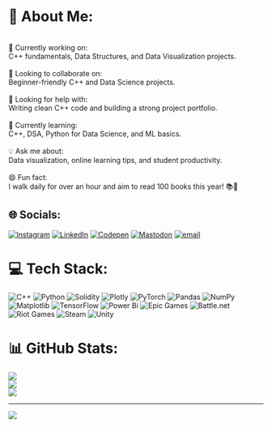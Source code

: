 # 💫 About Me:
<br>🔭 Currently working on:<br>C++ fundamentals, Data Structures, and Data Visualization projects.<br><br>🤝 Looking to collaborate on:<br>Beginner-friendly C++ and Data Science projects.<br><br>💬 Looking for help with:<br>Writing clean C++ code and building a strong project portfolio.<br><br>🌱 Currently learning:<br>C++, DSA, Python for Data Science, and ML basics.<br><br>💡 Ask me about:<br>Data visualization, online learning tips, and student productivity.<br><br>😄 Fun fact:<br>I walk daily for over an hour and aim to read 100 books this year! 📚🚶<br>


## 🌐 Socials:
[![Instagram](https://img.shields.io/badge/Instagram-%23E4405F.svg?logo=Instagram&logoColor=white)](https://instagram.com/https://www.instagram.com/arun_vk2704/) [![LinkedIn](https://img.shields.io/badge/LinkedIn-%230077B5.svg?logo=linkedin&logoColor=white)](https://linkedin.com/in/https://www.linkedin.com/in/arunvk2004/) [![Codepen](https://img.shields.io/badge/Codepen-000000?logo=codepen&logoColor=white)](https://codepen.io/https://codepen.io/ArunVijaykumarcsds) [![Mastodon](https://img.shields.io/badge/-MASTODON-%232B90D9?logo=mastodon&logoColor=white)](https://mastodon.social/@@arunvijaykumar) [![email](https://img.shields.io/badge/Email-D14836?logo=gmail&logoColor=white)](mailto:arunvk207@gmail.com) 

# 💻 Tech Stack:
![C++](https://img.shields.io/badge/c++-%2300599C.svg?style=for-the-badge&logo=c%2B%2B&logoColor=white) ![Python](https://img.shields.io/badge/python-3670A0?style=for-the-badge&logo=python&logoColor=ffdd54) ![Solidity](https://img.shields.io/badge/Solidity-%23363636.svg?style=for-the-badge&logo=solidity&logoColor=white) ![Plotly](https://img.shields.io/badge/Plotly-%233F4F75.svg?style=for-the-badge&logo=plotly&logoColor=white) ![PyTorch](https://img.shields.io/badge/PyTorch-%23EE4C2C.svg?style=for-the-badge&logo=PyTorch&logoColor=white) ![Pandas](https://img.shields.io/badge/pandas-%23150458.svg?style=for-the-badge&logo=pandas&logoColor=white) ![NumPy](https://img.shields.io/badge/numpy-%23013243.svg?style=for-the-badge&logo=numpy&logoColor=white) ![Matplotlib](https://img.shields.io/badge/Matplotlib-%23ffffff.svg?style=for-the-badge&logo=Matplotlib&logoColor=black) ![TensorFlow](https://img.shields.io/badge/TensorFlow-%23FF6F00.svg?style=for-the-badge&logo=TensorFlow&logoColor=white) ![Power Bi](https://img.shields.io/badge/power_bi-F2C811?style=for-the-badge&logo=powerbi&logoColor=black) ![Epic Games](https://img.shields.io/badge/epicgames-%23313131.svg?style=for-the-badge&logo=epicgames&logoColor=white) ![Battle.net](https://img.shields.io/badge/battle.net-%2300AEFF.svg?style=for-the-badge&logo=battle.net&logoColor=white) ![Riot Games](https://img.shields.io/badge/riotgames-D32936.svg?style=for-the-badge&logo=riotgames&logoColor=white) ![Steam](https://img.shields.io/badge/steam-%23000000.svg?style=for-the-badge&logo=steam&logoColor=white) ![Unity](https://img.shields.io/badge/unity-%23000000.svg?style=for-the-badge&logo=unity&logoColor=white)
# 📊 GitHub Stats:
![](https://github-readme-stats.vercel.app/api?username=ArunVijaykumarcsds&theme=dark&hide_border=false&include_all_commits=false&count_private=false)<br/>
![](https://nirzak-streak-stats.vercel.app/?user=ArunVijaykumarcsds&theme=dark&hide_border=false)<br/>
![](https://github-readme-stats.vercel.app/api/top-langs/?username=ArunVijaykumarcsds&theme=dark&hide_border=false&include_all_commits=false&count_private=false&layout=compact)

---
[![](https://visitcount.itsvg.in/api?id=ArunVijaykumarcsds&icon=0&color=0)](https://visitcount.itsvg.in)

<!-- Proudly created with GPRM ( https://gprm.itsvg.in ) -->

